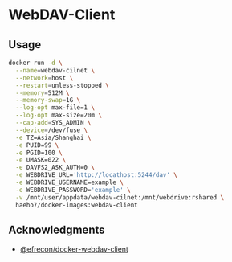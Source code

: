 # WebDAV-Client

## Usage

```sh
docker run -d \
  --name=webdav-cilnet \
  --network=host \
  --restart=unless-stopped \
  --memory=512M \
  --memory-swap=1G \
  --log-opt max-file=1 \
  --log-opt max-size=20m \
  --cap-add=SYS_ADMIN \
  --device=/dev/fuse \
  -e TZ=Asia/Shanghai \
  -e PUID=99 \
  -e PGID=100 \
  -e UMASK=022 \
  -e DAVFS2_ASK_AUTH=0 \
  -e WEBDRIVE_URL='http://locathost:5244/dav' \
  -e WEBDRIVE_USERNAME=example \
  -e WEBDRIVE_PASSWORD='example' \
  -v /mnt/user/appdata/webdav-cilnet:/mnt/webdrive:rshared \
  haeho7/docker-images:webdav-client
```

## Acknowledgments

- [@efrecon/docker-webdav-client](https://github.com/efrecon/docker-webdav-client)
